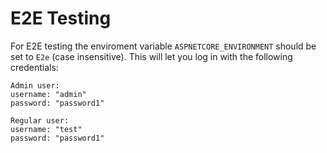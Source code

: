 ﻿# E2E Testing

For E2E testing the enviroment variable `ASPNETCORE_ENVIRONMENT` should be set to `E2e` (case insensitive). This will let you log in with the following credentials:

```
Admin user:
username: "admin"
password: "password1"

Regular user:
username: "test"
password: "password1"
